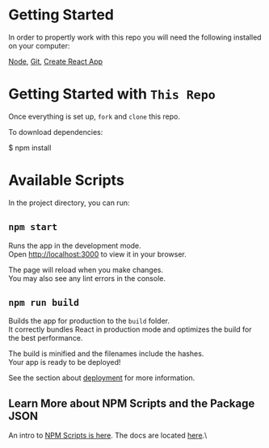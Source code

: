 # Getting Started

In order to propertly work with this repo you will need the following installed on your computer:

[Node](https://nodejs.org/en/), [Git](http://git-scm.com/download/mac), [Create React App](https://www.npmjs.com/package/create-react-app)

# Getting Started with `This Repo`

Once everything is set up, `fork` and `clone` this repo. 

To download dependencies:

$ npm install 


# Available Scripts

In the project directory, you can run:

## `npm start`

Runs the app in the development mode.\
Open [http://localhost:3000](http://localhost:3000) to view it in your browser.

The page will reload when you make changes.\
You may also see any lint errors in the console.


## `npm run build`

Builds the app for production to the `build` folder.\
It correctly bundles React in production mode and optimizes the build for the best performance.

The build is minified and the filenames include the hashes.\
Your app is ready to be deployed!

See the section about [deployment](https://facebook.github.io/create-react-app/docs/deployment) for more information.


## Learn More about NPM Scripts and the Package JSON

An intro to [NPM Scripts is here](https://medium.com/@mariokandut/what-are-npm-scripts-cde15d275a9f). The docs are located [here](https://docs.npmjs.com/cli/v8/using-npm/scripts).\



